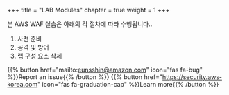 +++
title = "LAB Modules"
chapter = true
weight = 1
+++

본 AWS WAF 실습은 아래의 각 절차에 따라 수행됩니다..

1. 사전 준비
2. 공격 및 방어
3. 랩 구성 요소 삭제

{{% button href="mailto:eunsshin@amazon.com" icon="fas fa-bug" %}}Report an issue{{% /button %}}
{{% button href="https://security.aws-korea.com" icon="fas fa-graduation-cap" %}}Learn more{{% /button %}}